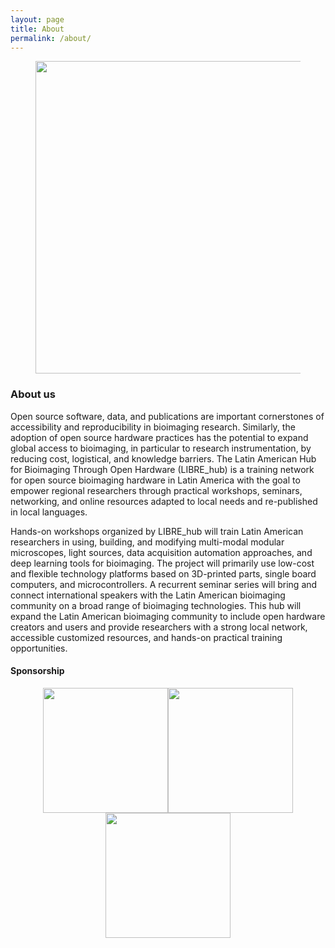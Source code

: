 ```yaml
---
layout: page
title: About
permalink: /about/
---
```


<figure><center>
  <img width="500" src="/images/people/LIBREHub_PIs_2024.JPG">
</center></figure>

### About us
Open source software, data, and publications are important cornerstones of accessibility and reproducibility in bioimaging research. Similarly, the adoption of open source hardware practices has the potential to expand global access to bioimaging, in particular to research instrumentation, by reducing cost, logistical, and knowledge barriers. The Latin American Hub for Bioimaging Through Open Hardware (LIBRE_hub) is a training network for open source bioimaging hardware in Latin America with the goal to empower regional researchers through practical workshops, seminars, networking, and online resources adapted to local needs and re-published in local languages.

Hands-on workshops organized by LIBRE_hub will train Latin American researchers in using, building, and modifying multi-modal modular microscopes, light sources, data acquisition automation approaches, and deep learning tools for bioimaging. The project will primarily use low-cost and flexible technology platforms based on 3D-printed parts, single board computers, and microcontrollers. A recurrent seminar series will bring and connect international speakers with the Latin American bioimaging community on a broad range of bioimaging technologies. This hub will expand the Latin American bioimaging community to include open hardware creators and users and provide researchers with a strong local network, accessible customized resources, and hands-on practical training opportunities.

#### Sponsorship
<p align="center"><a href="https://www.uc.cl/en"><img width="200" src="/images/logo/logo_UC.png"></a><a href="https://ingenieriabiologicaymedica.uc.cl/en/"><img width="200" src="/images/logo/logo_IIBM.png"></a><a href="https://chanzuckerberg.com/"><img width="200" src="/images/logo/logo_CZI.png"></a></p>
